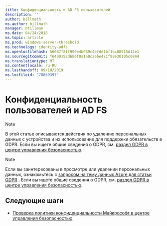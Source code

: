 ```yaml
---
title: Конфиденциальность и AD FS пользователей
description: ''
author: billmath
ms.author: billmath
manager: mtillman
ms.date: 04/24/2018
ms.topic: article
ms.prod: windows-server-threshold
ms.technology: identity-adfs
ms.openlocfilehash: 56087f8ff990e4b089c4efdd1bf1bc88915d12e1
ms.sourcegitcommit: f6490192d686f0a1e0c2ebe471f98e30105c0844
ms.translationtype: MT
ms.contentlocale: ru-RU
ms.lasthandoff: 09/10/2019
ms.locfileid: "70869397"
---
```

# <a name="user-privacy-and-ad-fs"></a>Конфиденциальность пользователей и AD FS



>[!Note] 
> В этой статье описываются действия по удалению персональных данных с устройства и их использование для поддержки обязательств в GDPR. Если вы ищете общие сведения о GDPR, см. [раздел GDPR в центре управления безопасностью](https://www.microsoft.com/en-us/TrustCenter/Privacy/gdpr/default.aspx).

>[!Note] 
>Если вы заинтересованы в просмотре или удалении персональных данных, ознакомьтесь с [запросом на тему данных Azure для статьи GDPR](https://docs.microsoft.com/microsoft-365/compliance/gdpr-dsr-azure) . Если вы ищете общие сведения о GDPR, см. [раздел GDPR в центре управления безопасностью](https://www.microsoft.com/en-us/TrustCenter/Privacy/gdpr/default.aspx).

## <a name="next-steps"></a>Следующие шаги
* [Проверка политики конфиденциальности Майкрософт в центре управления безопасностью](https://www.microsoft.com/trustcenter)

 